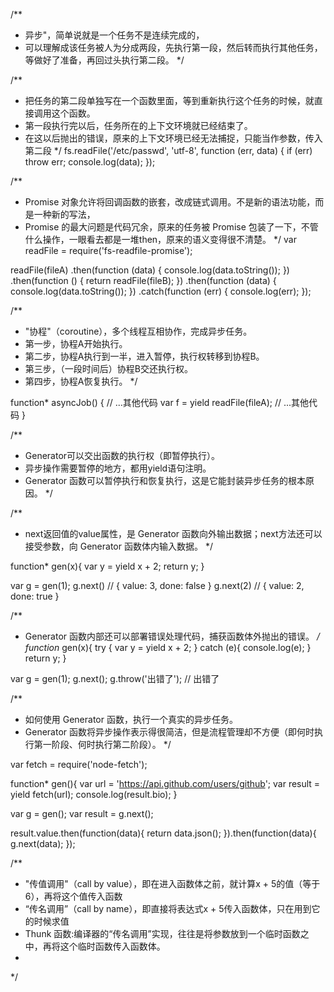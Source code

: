 /**
 * 异步"，简单说就是一个任务不是连续完成的，
 * 可以理解成该任务被人为分成两段，先执行第一段，然后转而执行其他任务，等做好了准备，再回过头执行第二段。
 */

/**
 * 把任务的第二段单独写在一个函数里面，等到重新执行这个任务的时候，就直接调用这个函数。
 * 第一段执行完以后，任务所在的上下文环境就已经结束了。
 * 在这以后抛出的错误，原来的上下文环境已经无法捕捉，只能当作参数，传入第二段
 */
fs.readFile('/etc/passwd', 'utf-8', function (err, data) {
  if (err) throw err;
  console.log(data);
});

/**
 * Promise 对象允许将回调函数的嵌套，改成链式调用。不是新的语法功能，而是一种新的写法，
 * Promise 的最大问题是代码冗余，原来的任务被 Promise 包装了一下，不管什么操作，一眼看去都是一堆then，原来的语义变得很不清楚。
 */
var readFile = require('fs-readfile-promise');

readFile(fileA)
.then(function (data) {
  console.log(data.toString());
})
.then(function () {
  return readFile(fileB);
})
.then(function (data) {
  console.log(data.toString());
})
.catch(function (err) {
  console.log(err);
});


/**
 * "协程"（coroutine），多个线程互相协作，完成异步任务。
 * 第一步，协程A开始执行。
 * 第二步，协程A执行到一半，进入暂停，执行权转移到协程B。
 * 第三步，（一段时间后）协程B交还执行权。
 * 第四步，协程A恢复执行。
 */

function* asyncJob() {
  // ...其他代码
  var f = yield readFile(fileA);
  // ...其他代码
}

/**
 * Generator可以交出函数的执行权（即暂停执行）。
 * 异步操作需要暂停的地方，都用yield语句注明。
 * Generator 函数可以暂停执行和恢复执行，这是它能封装异步任务的根本原因。
 */

/**
 * next返回值的value属性，是 Generator 函数向外输出数据；next方法还可以接受参数，向 Generator 函数体内输入数据。
 */

function* gen(x){
  var y = yield x + 2;
  return y;
}

var g = gen(1);
g.next() // { value: 3, done: false }
g.next(2) // { value: 2, done: true }

/**
 * Generator 函数内部还可以部署错误处理代码，捕获函数体外抛出的错误。
 */
function* gen(x){
  try {
    var y = yield x + 2;
  } catch (e){
    console.log(e);
  }
  return y;
}

var g = gen(1);
g.next();
g.throw('出错了');
// 出错了

/**
 * 如何使用 Generator 函数，执行一个真实的异步任务。
 *  Generator 函数将异步操作表示得很简洁，但是流程管理却不方便（即何时执行第一阶段、何时执行第二阶段）。
 */

var fetch = require('node-fetch');

function* gen(){
  var url = 'https://api.github.com/users/github';
  var result = yield fetch(url);
  console.log(result.bio);
}

var g = gen();
var result = g.next();

result.value.then(function(data){
  return data.json();
}).then(function(data){
  g.next(data);
});


/**
 * "传值调用"（call by value），即在进入函数体之前，就计算x + 5的值（等于6），再将这个值传入函数
 * “传名调用”（call by name），即直接将表达式x + 5传入函数体，只在用到它的时候求值
 * Thunk 函数:编译器的“传名调用”实现，往往是将参数放到一个临时函数之中，再将这个临时函数传入函数体。
 * 
 */











































